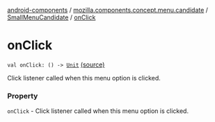 [android-components](../../index.md) / [mozilla.components.concept.menu.candidate](../index.md) / [SmallMenuCandidate](index.md) / [onClick](./on-click.md)

# onClick

`val onClick: () -> `[`Unit`](https://kotlinlang.org/api/latest/jvm/stdlib/kotlin/-unit/index.html) [(source)](https://github.com/mozilla-mobile/android-components/blob/master/components/concept/menu/src/main/java/mozilla/components/concept/menu/candidate/SmallMenuCandidate.kt#L21)

Click listener called when this menu option is clicked.

### Property

`onClick` - Click listener called when this menu option is clicked.